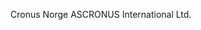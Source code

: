 <span data-ttu-id="5be7f-101">Cronus Norge AS</span><span class="sxs-lookup"><span data-stu-id="5be7f-101">CRONUS International Ltd.</span></span>
